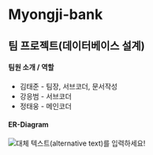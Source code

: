# Myongji-bank
## 팀 프로젝트(데이터베이스 설계)

#### 팀원 소개 / 역할
* 김태준 - 팀장, 서브코더, 문서작성
* 강응범 - 서브코더
* 정태웅 - 메인코더

#### ER-Diagram


![대체 텍스트(alternative text)를 입력하세요!](https://media.discordapp.net/attachments/906848375972970519/908655320656654366/123.PNG?width=986&height=378)
